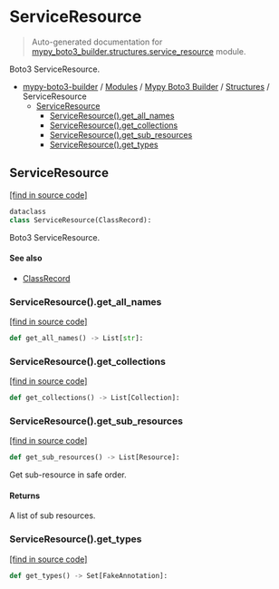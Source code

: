 # ServiceResource

> Auto-generated documentation for [mypy_boto3_builder.structures.service_resource](https://github.com/vemel/mypy_boto3_builder/blob/master/mypy_boto3_builder/structures/service_resource.py) module.

Boto3 ServiceResource.

- [mypy-boto3-builder](../../README.md#mypy_boto3_builder) / [Modules](../../MODULES.md#mypy-boto3-builder-modules) / [Mypy Boto3 Builder](../index.md#mypy-boto3-builder) / [Structures](index.md#structures) / ServiceResource
    - [ServiceResource](#serviceresource)
        - [ServiceResource().get_all_names](#serviceresourceget_all_names)
        - [ServiceResource().get_collections](#serviceresourceget_collections)
        - [ServiceResource().get_sub_resources](#serviceresourceget_sub_resources)
        - [ServiceResource().get_types](#serviceresourceget_types)

## ServiceResource

[[find in source code]](https://github.com/vemel/mypy_boto3_builder/blob/master/mypy_boto3_builder/structures/service_resource.py#L18)

```python
dataclass
class ServiceResource(ClassRecord):
```

Boto3 ServiceResource.

#### See also

- [ClassRecord](class_record.md#classrecord)

### ServiceResource().get_all_names

[[find in source code]](https://github.com/vemel/mypy_boto3_builder/blob/master/mypy_boto3_builder/structures/service_resource.py#L52)

```python
def get_all_names() -> List[str]:
```

### ServiceResource().get_collections

[[find in source code]](https://github.com/vemel/mypy_boto3_builder/blob/master/mypy_boto3_builder/structures/service_resource.py#L60)

```python
def get_collections() -> List[Collection]:
```

### ServiceResource().get_sub_resources

[[find in source code]](https://github.com/vemel/mypy_boto3_builder/blob/master/mypy_boto3_builder/structures/service_resource.py#L73)

```python
def get_sub_resources() -> List[Resource]:
```

Get sub-resource in safe order.

#### Returns

A list of sub resources.

### ServiceResource().get_types

[[find in source code]](https://github.com/vemel/mypy_boto3_builder/blob/master/mypy_boto3_builder/structures/service_resource.py#L43)

```python
def get_types() -> Set[FakeAnnotation]:
```
